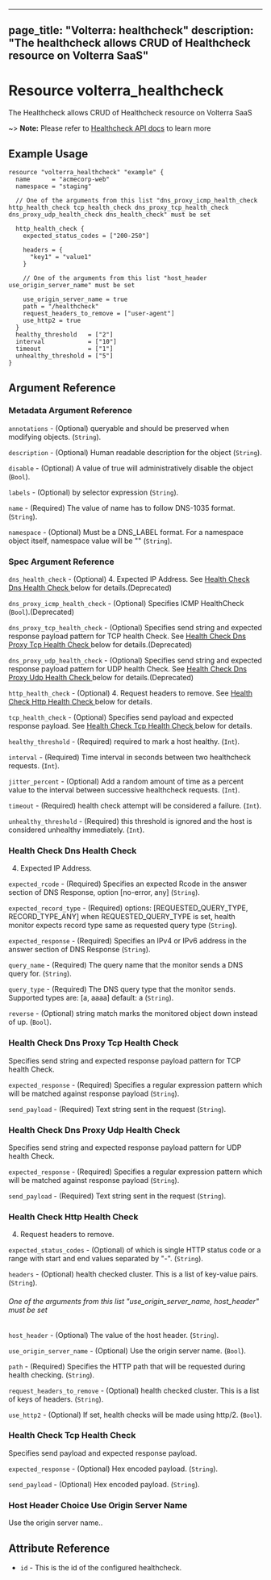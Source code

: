 











---
page_title: "Volterra: healthcheck"
description: "The healthcheck allows CRUD of Healthcheck  resource on Volterra SaaS"
---
# Resource volterra_healthcheck

The Healthcheck  allows CRUD of Healthcheck  resource on Volterra SaaS

~> **Note:** Please refer to [Healthcheck  API docs](https://docs.cloud.f5.com/docs-v2/api/healthcheck) to learn more

## Example Usage

```hcl
resource "volterra_healthcheck" "example" {
  name      = "acmecorp-web"
  namespace = "staging"

  // One of the arguments from this list "dns_proxy_icmp_health_check http_health_check tcp_health_check dns_proxy_tcp_health_check dns_proxy_udp_health_check dns_health_check" must be set

  http_health_check {
    expected_status_codes = ["200-250"]

    headers = {
      "key1" = "value1"
    }

    // One of the arguments from this list "host_header use_origin_server_name" must be set

    use_origin_server_name = true
    path = "/healthcheck"
    request_headers_to_remove = ["user-agent"]
    use_http2 = true
  }
  healthy_threshold   = ["2"]
  interval            = ["10"]
  timeout             = ["1"]
  unhealthy_threshold = ["5"]
}

```

## Argument Reference

### Metadata Argument Reference
`annotations` - (Optional) queryable and should be preserved when modifying objects. (`String`).


`description` - (Optional) Human readable description for the object (`String`).


`disable` - (Optional) A value of true will administratively disable the object (`Bool`).


`labels` - (Optional) by selector expression (`String`).


`name` - (Required) The value of name has to follow DNS-1035 format. (`String`).


`namespace` - (Optional) Must be a DNS_LABEL format. For a namespace object itself, namespace value will be "" (`String`).



### Spec Argument Reference


`dns_health_check` - (Optional) 4. Expected IP Address. See [Health Check Dns Health Check ](#health-check-dns-health-check) below for details.(Deprecated)
		









`dns_proxy_icmp_health_check` - (Optional) Specifies ICMP HealthCheck (`Bool`).(Deprecated)


`dns_proxy_tcp_health_check` - (Optional) Specifies send string and expected response payload pattern for TCP health Check. See [Health Check Dns Proxy Tcp Health Check ](#health-check-dns-proxy-tcp-health-check) below for details.(Deprecated)
		





`dns_proxy_udp_health_check` - (Optional) Specifies send string and expected response payload pattern for UDP health Check. See [Health Check Dns Proxy Udp Health Check ](#health-check-dns-proxy-udp-health-check) below for details.(Deprecated)
		





`http_health_check` - (Optional) 4. Request headers to remove. See [Health Check Http Health Check ](#health-check-http-health-check) below for details.
		







		








`tcp_health_check` - (Optional) Specifies send payload and expected response payload. See [Health Check Tcp Health Check ](#health-check-tcp-health-check) below for details.
		







`healthy_threshold` - (Required) required to mark a host healthy. (`Int`).



`interval` - (Required) Time interval in seconds between two healthcheck requests. (`Int`).



`jitter_percent` - (Optional) Add a random amount of time as a percent value to the interval between successive healthcheck requests. (`Int`).



`timeout` - (Required) health check attempt will be considered a failure. (`Int`).



`unhealthy_threshold` - (Required) this threshold is ignored and the host is considered unhealthy immediately. (`Int`).



### Health Check Dns Health Check 

 4. Expected IP Address.

`expected_rcode` - (Required) Specifies an expected Rcode in the answer section of DNS Response, option [no-error, any] (`String`).

`expected_record_type` - (Required) options: [REQUESTED_QUERY_TYPE, RECORD_TYPE_ANY] when REQUESTED_QUERY_TYPE is set, health monitor expects record type same as requested query type (`String`).

`expected_response` - (Required) Specifies an IPv4 or IPv6 address in the answer section of DNS Response (`String`).

`query_name` - (Required) The query name that the monitor sends a DNS query for. (`String`).

`query_type` - (Required) The DNS query type that the monitor sends. Supported types are: [a, aaaa] default: a (`String`).

`reverse` - (Optional) string match marks the monitored object down instead of up. (`Bool`).



### Health Check Dns Proxy Tcp Health Check 

 Specifies send string and expected response payload pattern for TCP health Check.

`expected_response` - (Required) Specifies a regular expression pattern which will be matched against response payload (`String`).

`send_payload` - (Required) Text string sent in the request  (`String`).



### Health Check Dns Proxy Udp Health Check 

 Specifies send string and expected response payload pattern for UDP health Check.

`expected_response` - (Required) Specifies a regular expression pattern which will be matched against response payload (`String`).

`send_payload` - (Required) Text string sent in the request  (`String`).



### Health Check Http Health Check 

 4. Request headers to remove.

`expected_status_codes` - (Optional) of which is single HTTP status code or a range with start and end values separated by "-". (`String`).

`headers` - (Optional) health checked cluster. This is a list of key-value pairs. (`String`).



###### One of the arguments from this list "use_origin_server_name, host_header" must be set

`host_header` - (Optional) The value of the host header. (`String`).


`use_origin_server_name` - (Optional) Use the origin server name. (`Bool`).


`path` - (Required) Specifies the HTTP path that will be requested during health checking. (`String`).

`request_headers_to_remove` - (Optional) health checked cluster. This is a list of keys of headers. (`String`).

`use_http2` - (Optional) If set, health checks will be made using http/2. (`Bool`).



### Health Check Tcp Health Check 

 Specifies send payload and expected response payload.

`expected_response` - (Optional) Hex encoded payload. (`String`).

`send_payload` - (Optional) Hex encoded payload. (`String`).



### Host Header Choice Use Origin Server Name 

 Use the origin server name..



## Attribute Reference

* `id` - This is the id of the configured healthcheck.

